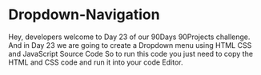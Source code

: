 # Dropdown-Navigation
Hey, developers welcome to Day 23 of our 90Days 90Projects challenge. And in Day 23
we are going to create a Dropdown menu using HTML CSS and JavaScript Source Code    So to run this code you just need to copy the HTML and CSS code and run it into your code Editor. 
